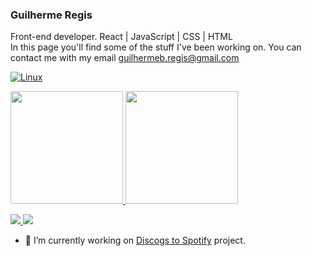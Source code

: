 ### Guilherme Regis




Front-end developer. React | JavaScript | CSS | HTML <br />
In this page you'll find some of the stuff I've been working on. You can contact me with my email guilhermeb.regis@gmail.com

[![Linux](https://svgshare.com/i/Zhy.svg)](https://manjaro.org/)



 <div>
  <a href="https://github.com/gregisb">
  <img height="180em" src="https://github-readme-stats.vercel.app/api?username=gregisb&show_icons=true&theme=dark&include_all_commits=true&count_private=true"/>
  <img height="180em" src="https://github-readme-stats.vercel.app/api/top-langs/?username=gregisb&layout=compact&langs_count=7&theme=dark"/>
</div> 

  
  
  <a href="https://www.linkedin.com/in/guilherme-regis/" target="_blank"><img src="https://img.shields.io/badge/-LinkedIn-%230077B5?style=for-the-badge&logo=linkedin&logoColor=white">
   <a href = "mailto:guilhermeb.regis@gmail.com"><img src="https://img.shields.io/badge/-Gmail-%23333?style=for-the-badge&logo=gmail&logoColor=white" target="_blank"></a>
  
   


   
   
- 🔭 I’m currently working on <a href="https://github.com/gregisb/Discogs-to-Spotify" target='_blank'>Discogs to Spotify</a> project.

  

<!--
**gregisb/gregisb** is a ✨ _special_ ✨ repository because its `README.md` (this file) appears on your GitHub profile.

Here are some ideas to get you started:


- 👯 I’m looking to collaborate on ...
- 🤔 I’m looking for help with ...
- 💬 Ask me about ...
- 📫 How to reach me: ...
- 😄 Pronouns: ...
- ⚡ Fun fact: ...
-->
